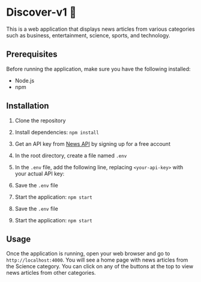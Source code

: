 # Discover-v1 🍉

This is a web application that displays news articles from various categories such as business, entertainment, science, sports, and technology.

## Prerequisites

Before running the application, make sure you have the following installed:

- Node.js
- npm

## Installation

1. Clone the repository
2. Install dependencies: `npm install`
3. Get an API key from [News API](https://newsapi.org/) by signing up for a free account
4. In the root directory, create a file named `.env`
5. In the `.env` file, add the following line, replacing `<your-api-key>` with your actual API key:
6. Save the `.env` file
7. Start the application: `npm start`


6. Save the `.env` file
7. Start the application: `npm start`

## Usage

Once the application is running, open your web browser and go to `http://localhost:4000`. You will see a home page with news articles from the Science category. You can click on any of the buttons at the top to view news articles from other categories.

